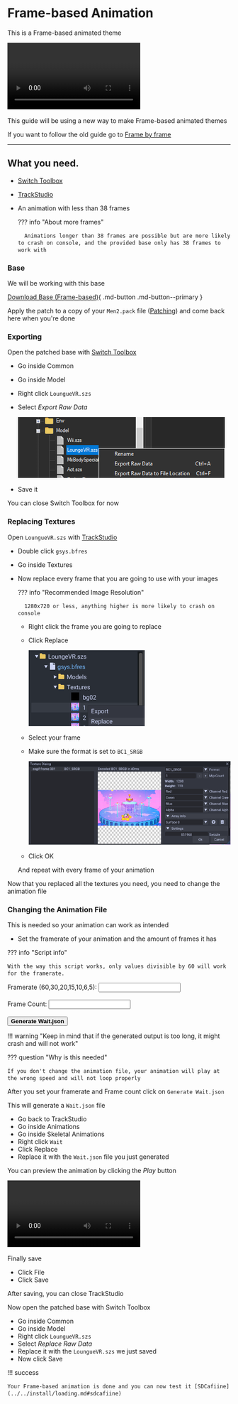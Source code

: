 # Frame-based Animation

This is a Frame-based animated theme

<video controls>
<source src="../imgs/frame/vf.mp4" type="video/mp4">
</video>

This guide will be using a new way to make Frame-based animated themes

If you want to follow the old guide go to [Frame by frame](../tutorials_old/framebyframe.md)

-----------------------

## What you need.

- [Switch Toolbox](https://github.com/KillzXGaming/Switch-Toolbox/releases/tag/Final)
- [TrackStudio](https://github.com/MapStudioProject/Track-Studio/releases)
- An animation with less than 38 frames

    ??? info "About more frames"

        Animations longer than 38 frames are possible but are more likely to crash on console, and the provided base only has 38 frames to work with

### Base

We will be working with this base

[Download Base (Frame-based)](bases/frame/Men2.bps){ .md-button .md-button--primary }

Apply the patch to a copy of your `Men2.pack` file ([Patching](../../install/patching.md)) and come back here when you're done

### Exporting

Open the patched base with [Switch Toolbox](https://github.com/KillzXGaming/Switch-Toolbox/releases/tag/Final)

- Go inside Common
- Go inside Model
- Right click `LoungueVR.szs`
- Select *Export Raw Data*

    ![image](imgs/frame/f1.png)

- Save it

You can close Switch Toolbox for now

### Replacing Textures

Open `LoungueVR.szs` with [TrackStudio](https://github.com/MapStudioProject/Track-Studio/releases)

- Double click `gsys.bfres`
- Go inside Textures

- Now replace every frame that you are going to use with your images

    ??? info "Recommended Image Resolution"

        1280x720 or less, anything higher is more likely to crash on console

    - Right click the frame you are going to replace
    - Click Replace

        ![image](imgs/frame/f2.png)

    - Select your frame

    - Make sure the format is set to `BC1_SRGB`

        ![image](imgs/frame/f3.png)

    - Click OK

    And repeat with every frame of your animation

Now that you replaced all the textures you need, you need to change the animation file

### Changing the Animation File

This is needed so your animation can work as intended

- Set the framerate of your animation and the amount of frames it has

??? info "Script info"

    With the way this script works, only values divisible by 60 will work for the framerate.

<div>
    <form id="generate-form">
        <label for="framerate">Framerate (60,30,20,15,10,6,5):</label>
        <input type="number" id="framerate" required>
        <br>
        <br>
        <label for="frame-count">Frame Count:</label>
        <input type="number" id="frame-count" required>
        <br>
        <br>
        <button type="submit"><b>Generate Wait.json</b></button>
    </form>
    <script src="../scripts/generator.js"></script>
</div>

!!! warning "Keep in mind that if the generated output is too long, it might crash and will not work"

??? question "Why is this needed"

    If you don't change the animation file, your animation will play at the wrong speed and will not loop properly

After you set your framerate and Frame count click on `Generate Wait.json`

This will generate a `Wait.json` file

- Go back to TrackStudio
- Go inside Animations
- Go inside Skeletal Animations
- Right click `Wait`
- Click Replace
- Replace it with the `Wait.json` file you just generated

You can preview the animation by clicking the *Play* button

<video controls>
<source src="../imgs/frame/vf2.mp4" type="video/mp4">
</video>

Finally save

- Click File
- Click Save

After saving, you can close TrackStudio

Now open the patched base with Switch Toolbox

- Go inside Common
- Go inside Model
- Right click `LoungueVR.szs`
- Select *Replace Raw Data*
- Replace it with the `LoungueVR.szs` we just saved
- Now click Save

!!! success

    Your Frame-based animation is done and you can now test it [SDCafiine](../../install/loading.md#sdcafiine)